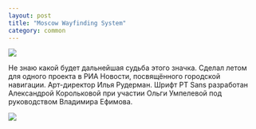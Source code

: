 ```yaml
---
layout: post
title: "Moscow Wayfinding System"
category: common
---
```

![](https://ic.pics.livejournal.com/quillcraft/13449910/305105/305105_original.png)

Не знаю какой будет дальнейшая судьба этого значка. Сделал летом для одного проекта в&#160;РИА Новости, посвящённого городской навигации. Арт-директор Илья Рудерман. Шрифт PT Sans разработан Александрой Корольковой при участии Ольги Умпелевой под руководством Владимира Ефимова.

![](https://ic.pics.livejournal.com/quillcraft/13449910/305403/305403_original.png)
